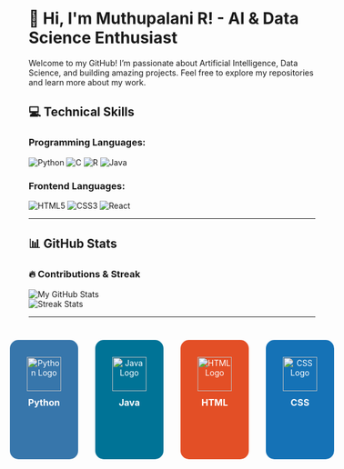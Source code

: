 # 👋 Hi, I'm Muthupalani R! - AI & Data Science Enthusiast

Welcome to my GitHub! I’m passionate about Artificial Intelligence, Data Science, and building amazing projects. Feel free to explore my repositories and learn more about my work.



## 💻 Technical Skills

### **Programming Languages:**

![Python](https://img.shields.io/badge/Python-%233776AB?style=flat-square&logo=python&logoColor=white)
![C](https://img.shields.io/badge/C-%2300599C?style=flat-square&logo=c&logoColor=white)
![R](https://img.shields.io/badge/R-%23276DC3?style=flat-square&logo=r&logoColor=white)
![Java](https://img.shields.io/badge/Java-%2300736B?style=flat-square&logo=java&logoColor=white)

### **Frontend Languages:**

![HTML5](https://img.shields.io/badge/HTML5-%23E34F26?style=flat-square&logo=html5&logoColor=white)
![CSS3](https://img.shields.io/badge/CSS3-%231572B6?style=flat-square&logo=css3&logoColor=white)
![React](https://img.shields.io/badge/React-%2361DAFB?style=flat-square&logo=react&logoColor=white)

---

## 📊 GitHub Stats

### 🔥 Contributions & Streak

![My GitHub Stats](https://github-readme-stats.vercel.app/api?username=Muthupalani&show_icons=true&theme=dark&hide_border=true)  
![Streak Stats](https://github-readme-streak-stats.herokuapp.com/?user=Muthupalani&theme=dark&hide_border=true)

---
<div style="display: flex; gap: 30px; justify-content: center; align-items: center; margin-top: 40px;">
  <!-- Python Box -->
  <div 
    onclick="alert('Python: 40%')" 
    style="background-color: #3776AB; color: white; border-radius: 15px; padding: 30px; text-align: center; cursor: pointer; width: 150px; height: 150px; transition: transform 0.3s, background-color 0.3s;"
    onmouseover="this.style.transform='scale(1.2)'; this.style.backgroundColor='#28587B';" 
    onmouseout="this.style.transform='scale(1)'; this.style.backgroundColor='#3776AB';">
    <img src="https://cdn.jsdelivr.net/gh/devicons/devicon/icons/python/python-original.svg" alt="Python Logo" style="width: 60px; height: 60px; margin-bottom: 10px;">
    <p style="margin: 0; font-weight: bold; font-size: 16px;">Python</p>
  </div>

  <!-- Java Box -->
  <div 
    onclick="alert('Java: 30%')" 
    style="background-color: #007396; color: white; border-radius: 15px; padding: 30px; text-align: center; cursor: pointer; width: 150px; height: 150px; transition: transform 0.3s, background-color 0.3s;"
    onmouseover="this.style.transform='scale(1.2)'; this.style.backgroundColor='#00576B';" 
    onmouseout="this.style.transform='scale(1)'; this.style.backgroundColor='#007396';">
    <img src="https://cdn.jsdelivr.net/gh/devicons/devicon/icons/java/java-original.svg" alt="Java Logo" style="width: 60px; height: 60px; margin-bottom: 10px;">
    <p style="margin: 0; font-weight: bold; font-size: 16px;">Java</p>
  </div>

  <!-- HTML Box -->
  <div 
    onclick="alert('HTML: 20%')" 
    style="background-color: #E34F26; color: white; border-radius: 15px; padding: 30px; text-align: center; cursor: pointer; width: 150px; height: 150px; transition: transform 0.3s, background-color 0.3s;"
    onmouseover="this.style.transform='scale(1.2)'; this.style.backgroundColor='#C03921';" 
    onmouseout="this.style.transform='scale(1)'; this.style.backgroundColor='#E34F26';">
    <img src="https://cdn.jsdelivr.net/gh/devicons/devicon/icons/html5/html5-original.svg" alt="HTML Logo" style="width: 60px; height: 60px; margin-bottom: 10px;">
    <p style="margin: 0; font-weight: bold; font-size: 16px;">HTML</p>
  </div>

  <!-- CSS Box -->
  <div 
    onclick="alert('CSS: 10%')" 
    style="background-color: #1572B6; color: white; border-radius: 15px; padding: 30px; text-align: center; cursor: pointer; width: 150px; height: 150px; transition: transform 0.3s, background-color 0.3s;"
    onmouseover="this.style.transform='scale(1.2)'; this.style.backgroundColor='#125A91';" 
    onmouseout="this.style.transform='scale(1)'; this.style.backgroundColor='#1572B6';">
    <img src="https://cdn.jsdelivr.net/gh/devicons/devicon/icons/css3/css3-original.svg" alt="CSS Logo" style="width: 60px; height: 60px; margin-bottom: 10px;">
    <p style="margin: 0; font-weight: bold; font-size: 16px;">CSS</p>
  </div>
</div>

